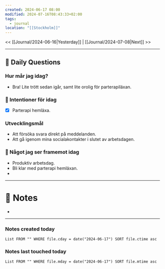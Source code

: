 ```yaml
---
created: 2024-06-17 08:00
modified: 2024-07-16T08:43:33+02:00
tags:
  - journal
location: "[[Stockholm]]"
---
```


<< [[Journal/2024-06-16|Yesterday]] | [[Journal/2024-07-08|Next]] >>

---
## 📅 Daily Questions
### Hur mår jag idag?
- Bra! Lite trött sedan igår, samt lite orolig för parterapiläxan.
### 🚀  Intentioner för idag
- [x] Parterapi hemläxa.

### Utvecklingsmål
- Att försöka svara direkt på meddelanden.
- Att gå igenom mina socialakontakter i slutet av arbetsdagen.

### 🙌 Något jag ser framemot idag
- Produktiv arbetsdag.
- Bli klar med parterapi hemläxan.
- 
---
# 📝 Notes
- 
---
### Notes created today
```dataview
List FROM "" WHERE file.cday = date("2024-06-17") SORT file.ctime asc
```
### Notes last touched today
```dataview
List FROM "" WHERE file.mday = date("2024-06-17") SORT file.mtime asc
```